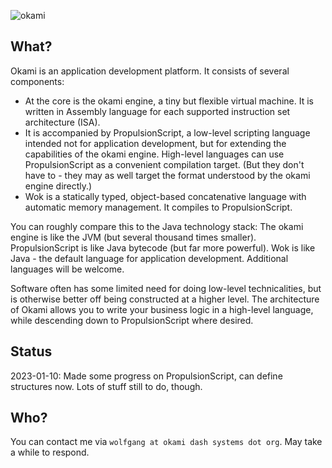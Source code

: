 ![okami](okami.png)

## What?

Okami is an application development platform. It consists of several components:

- At the core is the okami engine, a tiny but flexible virtual machine.
  It is written in Assembly language for each supported instruction set architecture (ISA).
- It is accompanied by PropulsionScript, a low-level scripting language intended not for application development, but for extending the capabilities of the okami engine.
   High-level languages can use PropulsionScript as a convenient compilation target.
   (But they don't have to - they may as well target the format understood by the okami engine directly.)
- Wok is a statically typed, object-based concatenative language with automatic memory management.
  It compiles to PropulsionScript.

You can roughly compare this to the Java technology stack:
The okami engine is like the JVM (but several thousand times smaller).
PropulsionScript is like Java bytecode (but far more powerful).
Wok is like Java - the default language for application development.
Additional languages will be welcome.

Software often has some limited need for doing low-level technicalities,
but is otherwise better off being constructed at a higher level.
The architecture of Okami allows you to write your business logic in a high-level language,
while descending down to PropulsionScript where desired.

## Status

2023-01-10: Made some progress on PropulsionScript, can define structures now.
Lots of stuff still to do, though.

## Who?

You can contact me via `wolfgang at okami dash systems dot org`.
May take a while to respond.
